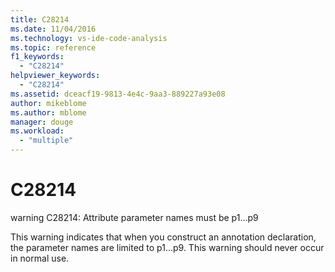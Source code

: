 ```yaml
---
title: C28214
ms.date: 11/04/2016
ms.technology: vs-ide-code-analysis
ms.topic: reference
f1_keywords:
  - "C28214"
helpviewer_keywords:
  - "C28214"
ms.assetid: dceacf19-9813-4e4c-9aa3-889227a93e08
author: mikeblome
ms.author: mblome
manager: douge
ms.workload:
  - "multiple"
---
```

# C28214
warning C28214: Attribute parameter names must be p1...p9

 This warning indicates that when you construct an annotation declaration, the parameter names are limited to p1...p9. This warning should never occur in normal use.